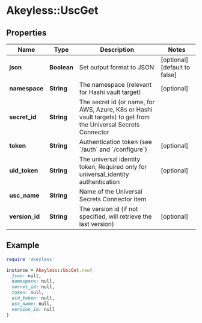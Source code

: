 # Akeyless::UscGet

## Properties

| Name | Type | Description | Notes |
| ---- | ---- | ----------- | ----- |
| **json** | **Boolean** | Set output format to JSON | [optional][default to false] |
| **namespace** | **String** | The namespace (relevant for Hashi vault target) | [optional] |
| **secret_id** | **String** | The secret id (or name, for AWS, Azure, K8s or Hashi vault targets) to get from the Universal Secrets Connector |  |
| **token** | **String** | Authentication token (see &#x60;/auth&#x60; and &#x60;/configure&#x60;) | [optional] |
| **uid_token** | **String** | The universal identity token, Required only for universal_identity authentication | [optional] |
| **usc_name** | **String** | Name of the Universal Secrets Connector item |  |
| **version_id** | **String** | The version id (if not specified, will retrieve the last version) | [optional] |

## Example

```ruby
require 'akeyless'

instance = Akeyless::UscGet.new(
  json: null,
  namespace: null,
  secret_id: null,
  token: null,
  uid_token: null,
  usc_name: null,
  version_id: null
)
```

